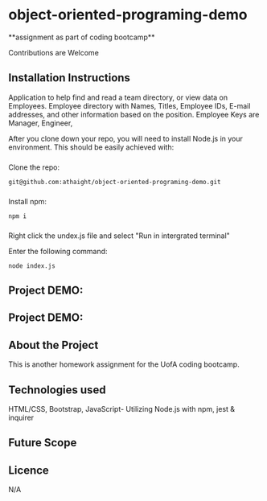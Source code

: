 <h1>object-oriented-programing-demo</h1>
<p>**assignment as part of coding bootcamp**</p>
<p>Contributions are Welcome</p>

## Installation Instructions
Application to help find and read a team directory, or view data on Employees.
Employee directory with Names, Titles, Employee IDs, E-mail addresses, and other information based on the position.
Employee Keys are Manager, Engineer, 

After you clone down your repo, you will need to install Node.js in your environment. This should be easily achieved with:

###
Clone the repo:
```
git@github.com:athaight/object-oriented-programing-demo.git
```
###
Install npm:
```
npm i
```
###
Right click the undex.js file and select "Run in intergrated terminal"

Enter the following command:
```
node index.js
```
###

<h2>Project DEMO:</h2>



<h2>Project DEMO:</h2>




## About the Project
This is another homework assignment for the UofA coding bootcamp.
 

## Technologies used
HTML/CSS, Bootstrap, JavaScript- Utilizing Node.js with npm, jest & inquirer

## Future Scope


## Licence
N/A
